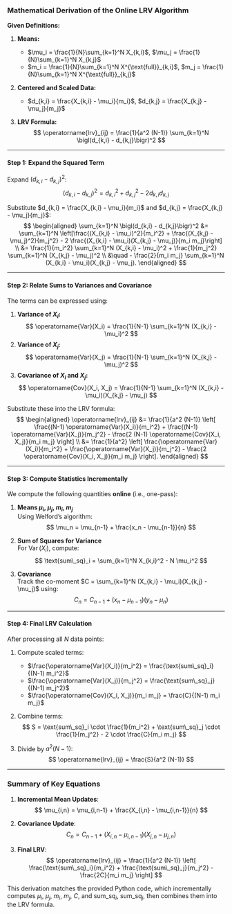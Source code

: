 ### Mathematical Derivation of the Online LRV Algorithm

**Given Definitions:**
1. **Means:**
   - $\mu_i = \frac{1}{N}\sum_{k=1}^N X_{k,i}$, $\mu_j = \frac{1}{N}\sum_{k=1}^N X_{k,j}$  
   - $m_i = \frac{1}{N}\sum_{k=1}^N X^{\text{full}}_{k,i}$, $m_j = \frac{1}{N}\sum_{k=1}^N X^{\text{full}}_{k,j}$

2. **Centered and Scaled Data:**
   - $d_{k,i} = \frac{X_{k,i} - \mu_i}{m_i}$, $d_{k,j} = \frac{X_{k,j} - \mu_j}{m_j}$

3. **LRV Formula:**
   $$
   \operatorname{lrv}_{ij} = \frac{1}{a^2 (N-1)} \sum_{k=1}^N \bigl(d_{k,i} - d_{k,j}\bigr)^2
   $$

---

#### **Step 1: Expand the Squared Term**
Expand $(d_{k,i} - d_{k,j})^2$:
$$
\bigl(d_{k,i} - d_{k,j}\bigr)^2 = d_{k,i}^2 + d_{k,j}^2 - 2 d_{k,i} d_{k,j}
$$

Substitute $d_{k,i} = \frac{X_{k,i} - \mu_i}{m_i}$ and $d_{k,j} = \frac{X_{k,j} - \mu_j}{m_j}$:
$$
\begin{aligned}
\sum_{k=1}^N \bigl(d_{k,i} - d_{k,j}\bigr)^2 &= \sum_{k=1}^N \left[\frac{(X_{k,i} - \mu_i)^2}{m_i^2} + \frac{(X_{k,j} - \mu_j)^2}{m_j^2} - 2 \frac{(X_{k,i} - \mu_i)(X_{k,j} - \mu_j)}{m_i m_j}\right] \\
&= \frac{1}{m_i^2} \sum_{k=1}^N (X_{k,i} - \mu_i)^2 + \frac{1}{m_j^2} \sum_{k=1}^N (X_{k,j} - \mu_j)^2 \\
&\quad - \frac{2}{m_i m_j} \sum_{k=1}^N (X_{k,i} - \mu_i)(X_{k,j} - \mu_j).
\end{aligned}
$$

---

#### **Step 2: Relate Sums to Variances and Covariance**
The terms can be expressed using:
1. **Variance of $X_i$:**
   $$
   \operatorname{Var}(X_i) = \frac{1}{N-1} \sum_{k=1}^N (X_{k,i} - \mu_i)^2
   $$
2. **Variance of $X_j$:**
   $$
   \operatorname{Var}(X_j) = \frac{1}{N-1} \sum_{k=1}^N (X_{k,j} - \mu_j)^2
   $$
3. **Covariance of $X_i$ and $X_j$:**
   $$
   \operatorname{Cov}(X_i, X_j) = \frac{1}{N-1} \sum_{k=1}^N (X_{k,i} - \mu_i)(X_{k,j} - \mu_j)
   $$

Substitute these into the LRV formula:
$$
\begin{aligned}
\operatorname{lrv}_{ij} &= \frac{1}{a^2 (N-1)} \left[
\frac{(N-1) \operatorname{Var}(X_i)}{m_i^2} + \frac{(N-1) \operatorname{Var}(X_j)}{m_j^2} - \frac{2 (N-1) \operatorname{Cov}(X_i, X_j)}{m_i m_j}
\right] \\
&= \frac{1}{a^2} \left[
\frac{\operatorname{Var}(X_i)}{m_i^2} + \frac{\operatorname{Var}(X_j)}{m_j^2} - \frac{2 \operatorname{Cov}(X_i, X_j)}{m_i m_j}
\right].
\end{aligned}
$$

---

#### **Step 3: Compute Statistics Incrementally**
We compute the following quantities **online** (i.e., one-pass):
1. **Means $\mu_i$, $\mu_j$, $m_i$, $m_j$**  
   Using Welford’s algorithm:
   $$
   \mu_n = \mu_{n-1} + \frac{x_n - \mu_{n-1}}{n}
   $$

2. **Sum of Squares for Variance**  
   For $\operatorname{Var}(X_i)$, compute:
   $$
   \text{sum\_sq}_i = \sum_{k=1}^N X_{k,i}^2 - N \mu_i^2
   $$

3. **Covariance**  
   Track the co-moment $C = \sum_{k=1}^N (X_{k,i} - \mu_i)(X_{k,j} - \mu_j)$ using:
   $$
   C_n = C_{n-1} + (x_n - \mu_{n-1})(y_n - \mu_{n})
   $$

---

#### **Step 4: Final LRV Calculation**
After processing all $N$ data points:
1. Compute scaled terms:
   - $\frac{\operatorname{Var}(X_i)}{m_i^2} = \frac{\text{sum\_sq}_i}{(N-1) m_i^2}$
   - $\frac{\operatorname{Var}(X_j)}{m_j^2} = \frac{\text{sum\_sq}_j}{(N-1) m_j^2}$
   - $\frac{\operatorname{Cov}(X_i, X_j)}{m_i m_j} = \frac{C}{(N-1) m_i m_j}$

2. Combine terms:
   $$
   S = \text{sum\_sq}_i \cdot \frac{1}{m_i^2} + \text{sum\_sq}_j \cdot \frac{1}{m_j^2} - 2 \cdot \frac{C}{m_i m_j}
   $$

3. Divide by $a^2 (N-1)$:
   $$
   \operatorname{lrv}_{ij} = \frac{S}{a^2 (N-1)}
   $$

---

### Summary of Key Equations
1. **Incremental Mean Updates**:
   $$
   \mu_{i,n} = \mu_{i,n-1} + \frac{X_{i,n} - \mu_{i,n-1}}{n}
   $$

2. **Covariance Update**:
   $$
   C_n = C_{n-1} + (X_{i,n} - \mu_{i,n-1})(X_{j,n} - \mu_{j,n})
   $$

3. **Final LRV**:
   $$
   \operatorname{lrv}_{ij} = \frac{1}{a^2 (N-1)} \left[
   \frac{\text{sum\_sq}_i}{m_i^2} + \frac{\text{sum\_sq}_j}{m_j^2} - \frac{2C}{m_i m_j}
   \right]
   $$

This derivation matches the provided Python code, which incrementally computes $\mu_i$, $\mu_j$, $m_i$, $m_j$, $C$, and $\text{sum\_sq}_i$, $\text{sum\_sq}_j$, then combines them into the LRV formula.
<!--stackedit_data:
eyJoaXN0b3J5IjpbNDc4MDUzNzQwXX0=
-->